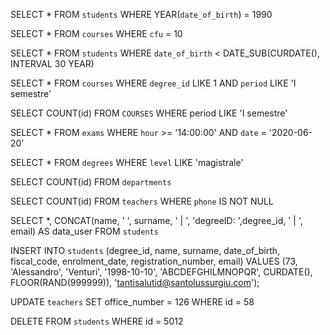 <!-- 1. Selezionare tutti gli studenti nati nel 1990 (160) --> 

SELECT *
FROM `students`
WHERE YEAR(`date_of_birth`) = 1990

<!-- 2. Selezionare tutti i corsi che valgono più di 10 crediti (479) -->

SELECT *
FROM `courses`
WHERE `cfu` = 10

<!-- 3. Selezionare tutti gli studenti che hanno più di 30 anni -->

SELECT *
FROM `students` 
WHERE `date_of_birth` < DATE_SUB(CURDATE(), INTERVAL 30 YEAR) <!-- (3788) -->

<!-- 4. Selezionare tutti i corsi del primo semestre di un qualsiasi corso di laurea (286)-->

SELECT * 
FROM `courses`
WHERE `degree_id` LIKE 1 AND `period` LIKE 'I semestre' <!-- (10) -->

SELECT COUNT(id)
FROM `COURSES` 
WHERE period LIKE 'I semestre' <!-- 709 -->

<!-- 5. Selezionare tutti gli appelli d'esame che avvengono nel pomeriggio (dopo le 14) del 20/06/2020 (21) -->

SELECT *
FROM `exams` 
WHERE `hour` >= '14:00:00' AND `date` = '2020-06-20'

<!-- 6. Seleziona tutti i corsi di laurea magistrale (38) -->

SELECT *
FROM `degrees` 
WHERE `level` LIKE 'magistrale'

<!-- 7. Da quanti compartimenti è composta l'università? (12) -->

SELECT COUNT(id)
FROM `departments` 

<!-- 8.Quanti sono gli insegnanti che non hanno un numero di telefono? (50) -->

SELECT COUNT(id)
FROM `teachers` 
WHERE `phone` IS NOT NULL

<!-- 9. Inserire nella tabella degli studenti un nuovo record con i propri dati (per il campo degree_id, inserire un valore casuale) -->

SELECT *, CONCAT(name, ' ', surname, ' | ', 'degreeID: ',degree_id, ' | ', email) AS data_user
FROM `students`

  <!------------------------------------->

INSERT INTO `students` (degree_id, name, surname, date_of_birth, fiscal_code, enrolment_date, registration_number, email)
VALUES (73, 'Alessandro', 'Venturi', '1998-10-10', 'ABCDEFGHILMNOPQR', CURDATE(), FLOOR(RAND(999999)), 'tantisalutid@santolussurgiu.com');

<!-- 10. Cambiare in numero dell'ufficio del professor Pietro Rizzo in 216 -->

UPDATE `teachers`
SET office_number = 126
WHERE id = 58

<!-- 11. Eliminare dalla tabella studenti il record creato precedentemente a punto 9 -->

DELETE FROM `students` WHERE id = 5012